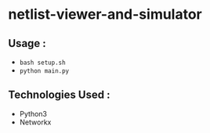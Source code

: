 # netlist-viewer-and-simulator

## Usage :
* `bash setup.sh`
* `python main.py`
	
## Technologies Used :
* Python3
* Networkx
